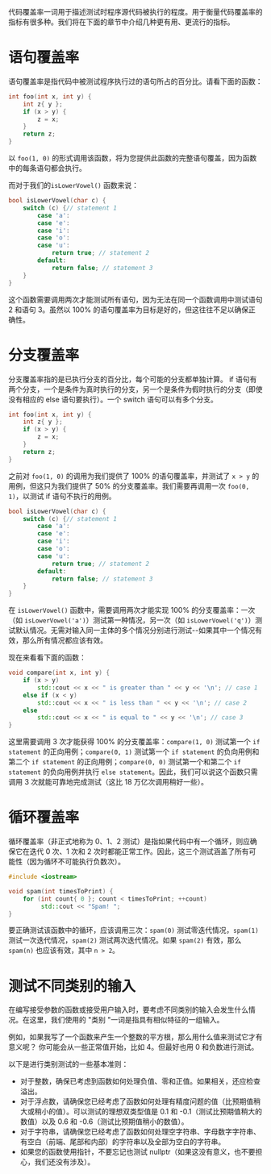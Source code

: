代码覆盖率一词用于描述测试时程序源代码被执行的程度。用于衡量代码覆盖率的指标有很多种。我们将在下面的章节中介绍几种更有用、更流行的指标。

# 语句覆盖率

语句覆盖率是指代码中被测试程序执行过的语句所占的百分比。请看下面的函数：

```c++
int foo(int x, int y) {
    int z{ y };
    if (x > y) {
        z = x;
    }
    return z;
}
```

以 `foo(1, 0)` 的形式调用该函数，将为您提供此函数的完整语句覆盖，因为函数中的每条语句都会执行。

而对于我们的`isLowerVowel()` 函数来说：

```c++
bool isLowerVowel(char c) {
    switch (c) {// statement 1
        case 'a':
        case 'e':
        case 'i':
        case 'o':
        case 'u':
            return true; // statement 2
        default:
            return false; // statement 3
    }
}
```

这个函数需要调用两次才能测试所有语句，因为无法在同一个函数调用中测试语句 2 和语句 3。虽然以 100% 的语句覆盖率为目标是好的，但这往往不足以确保正确性。

# 分支覆盖率

分支覆盖率指的是已执行分支的百分比，每个可能的分支都单独计算。 if 语句有两个分支，一个是条件为真时执行的分支，另一个是条件为假时执行的分支（即使没有相应的 else 语句要执行）。一个 switch 语句可以有多个分支。

```c++
int foo(int x, int y) {
    int z{ y };
    if (x > y) {
        z = x;
    }
    return z;
}
```

之前对 `foo(1, 0)` 的调用为我们提供了 100% 的语句覆盖率，并测试了 `x > y` 的用例，但这只为我们提供了 50% 的分支覆盖率。我们需要再调用一次 `foo(0, 1)`，以测试 if 语句不执行的用例。

```c++
bool isLowerVowel(char c) {
    switch (c) {// statement 1
        case 'a':
        case 'e':
        case 'i':
        case 'o':
        case 'u':
            return true; // statement 2
        default:
            return false; // statement 3
    }
}
```

在 `isLowerVowel()` 函数中，需要调用两次才能实现 100% 的分支覆盖率：一次（如 `isLowerVowel('a')`）测试第一种情况，另一次（如 `isLowerVowel('q')`）测试默认情况。无需对输入同一主体的多个情况分别进行测试--如果其中一个情况有效，那么所有情况都应该有效。

现在来看看下面的函数：

```c++
void compare(int x, int y) {
    if (x > y)
        std::cout << x << " is greater than " << y << '\n'; // case 1
    else if (x < y)
        std::cout << x << " is less than " << y << '\n'; // case 2
    else
        std::cout << x << " is equal to " << y << '\n'; // case 3
}
```

这里需要调用 3 次才能获得 100% 的分支覆盖率：`compare(1, 0)` 测试第一个 `if statement` 的正向用例；`compare(0, 1)` 测试第一个 `if statement` 的负向用例和第二个 `if statement` 的正向用例；`compare(0, 0)` 测试第一个和第二个 `if statement` 的负向用例并执行 `else statement`。因此，我们可以说这个函数只需调用 3 次就能可靠地完成测试（这比 18 万亿次调用稍好一些）。

# 循环覆盖率

循环覆盖率（非正式地称为 0、1、2 测试）是指如果代码中有一个循环，则应确保它在迭代 0 次、1 次和 2 次时都能正常工作。因此，这三个测试涵盖了所有可能性（因为循环不可能执行负数次）。

```c++
#include <iostream>

void spam(int timesToPrint) {
    for (int count{ 0 }; count < timesToPrint; ++count)
         std::cout << "Spam! ";
}
```

要正确测试该函数中的循环，应该调用三次：`spam(0)` 测试零迭代情况，`spam(1)` 测试一次迭代情况，`spam(2)` 测试两次迭代情况。如果 `spam(2)` 有效，那么 `spam(n)` 也应该有效，其中 `n > 2`。

# 测试不同类别的输入

在编写接受参数的函数或接受用户输入时，要考虑不同类别的输入会发生什么情况。在这里，我们使用的 "类别 "一词是指具有相似特征的一组输入。

例如，如果我写了一个函数来产生一个整数的平方根，那么用什么值来测试它才有意义呢？ 你可能会从一些正常值开始，比如 4。但最好也用 0 和负数进行测试。

以下是进行类别测试的一些基本准则：

- 对于整数，确保已考虑到函数如何处理负值、零和正值。如果相关，还应检查溢出。
- 对于浮点数，请确保您已经考虑了函数如何处理有精度问题的值（比预期值稍大或稍小的值）。可以测试的理想双类型值是 0.1 和 -0.1（测试比预期值稍大的数值）以及 0.6 和 -0.6（测试比预期值稍小的数值）。
- 对于字符串，请确保您已经考虑了函数如何处理空字符串、字母数字字符串、有空白（前端、尾部和内部）的字符串以及全部为空白的字符串。
- 如果您的函数使用指针，不要忘记也测试 nullptr（如果这没有意义，也不要担心，我们还没有涉及）。